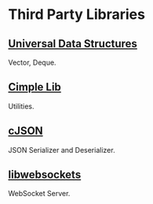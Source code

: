 # Third Party Libraries

## [Universal Data Structures](https://github.com/JacobLinCool/Universal-Data-Structures)

Vector, Deque.

## [Cimple Lib](https://github.com/JacobLinCool/Cimple-Lib)

Utilities.

## [cJSON](https://github.com/DaveGamble/cJSON)

JSON Serializer and Deserializer.

## [libwebsockets](https://github.com/warmcat/libwebsockets)

WebSocket Server.
